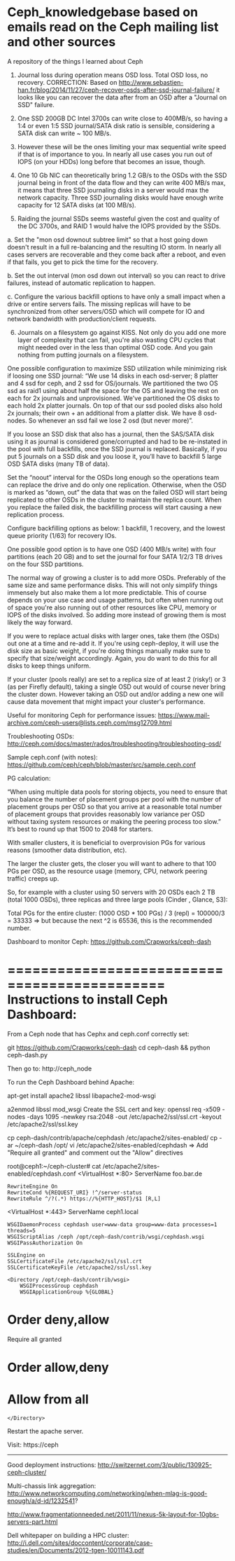 Ceph_knowledgebase based on emails read on the Ceph mailing list and other sources
==================

A repository of the things I learned about Ceph

1.	Journal loss during operation means OSD loss. Total OSD loss, no recovery. CORRECTION:  Based on http://www.sebastien-han.fr/blog/2014/11/27/ceph-recover-osds-after-ssd-journal-failure/ it looks like you can recover the data after from an OSD after a "Journal on SSD" failure.

2.	One SSD 200GB DC Intel 3700s can write close to 400MB/s, so having a 1:4 or even 1:5 SSD journal/SATA disk ratio is sensible, considering a SATA disk can write ~ 100 MB/s.

3.	 However these will be the ones limiting your max sequential write speed if that is of importance to you. In nearly all use cases you run out of IOPS (on your HDDs) long before that becomes an issue, though.

4.	One 10 Gb NIC can theoretically bring 1.2 GB/s to the OSDs with the SSD journal being in front of the data flow and they can write 400 MB/s max, it means that three SSD journaling disks in a server would max the network capacity. Three SSD journaling disks would have enough write capacity for 12 SATA disks (at 100 MB/s).  

5.	Raiding the journal SSDs seems wasteful given the cost and quality of the DC 3700s, and RAID 1 would halve the IOPS provided by the SSDs.

a.	Set the "mon osd downout subtree limit" so that a host going down doesn't result in a full re-balancing and the resulting IO storm. In nearly all cases servers are recoverable and they come back after a reboot, and even if that fails, you get to pick the time for the recovery.

b. Set the out interval (mon osd down out interval) so you can react to drive failures, instead of automatic replication to happen.

c.	Configure the various backfill options to have only a small impact when a drive or entire servers fails. The missing replicas will have to be synchronized from other servers/OSD which will compete for IO and network bandwidth with production/client requests.

6.	Journals on a filesystem go against KISS. Not only do you add one more layer of complexity that can fail, you're also wasting CPU cycles that might needed over in the less than optimal OSD code. And you gain nothing from putting journals on a filesystem.

One possible configuration to maximize SSD utilization while minimizing risk if loosing one SSD journal:
“We use 14 disks in each osd-server; 8 platter and 4 ssd for ceph, and 2 ssd for OS/journals. We partitioned the two OS ssd as raid1 using about half the space for the OS and leaving the rest on each for 2x journals and unprovisioned. We've partitioned the OS disks to each hold 2x platter journals. On top of that our ssd pooled disks also hold 2x journals; their own + an additional from a platter disk. We have 8 osd-nodes. So whenever an ssd fail we lose 2 osd (but never more)”.

If you loose an SSD disk that also has a journal, then the SAS/SATA disk using it as journal is considered gone/corrupted and had to be re-instated in the pool with full backfills, once the SSD journal is replaced.
Basically, if you put 5 journals on a SSD disk and you loose it, you’ll have to backfill 5 large OSD SATA disks (many TB of data).

Set the “noout” interval  for the OSDs long enough so the operations team can replace the drive and do only one replication. Otherwise, when the OSD is marked as “down, out” the data that was on the failed OSD will start being replicated to other OSDs in the cluster to maintain the replica count. When you replace the failed disk, the backfilling process will start causing a new replication process.

Configure backfilling options as below: 1 backfill, 1 recovery, and the lowest queue priority (1/63) for recovery IOs.

One possible good option is to have one OSD (400 MB/s write) with four partitions (each 20 GB) and to set the journal for four SATA 1/2/3 TB drives on the four SSD partitions.


The normal way of growing a cluster is to add more OSDs. Preferably of the same size and same performance disks.
This will not only simplify things immensely but also make them a lot more predictable.
This of course depends on your use case and usage patterns, but often when running out of space you're also running out of other resources like CPU, memory or IOPS of the disks involved. So adding more instead of growing them is most likely the way forward.

If you were to replace actual disks with larger ones, take them (the OSDs) out one at a time and re-add it. If you're using ceph-deploy, it will use the disk size as basic weight, if you're doing things manually make sure to specify that size/weight accordingly. Again, you do want to do this for all disks to keep things uniform.

If your cluster (pools really) are set to a replica size of at least 2 (risky!) or 3 (as per Firefly default), taking a single OSD out would of course never bring the cluster down.
However taking an OSD out and/or adding a new one will cause data movement that might impact your cluster's performance.


Useful for monitoring Ceph for performance issues:
https://www.mail-archive.com/ceph-users@lists.ceph.com/msg12709.html

Troubleshooting OSDs:
http://ceph.com/docs/master/rados/troubleshooting/troubleshooting-osd/

Sample ceph.conf (with notes):
https://github.com/ceph/ceph/blob/master/src/sample.ceph.conf


PG calculation:

“When using multiple data pools for storing objects, you need to ensure that you balance the number of placement groups per pool with the number of placement groups per OSD so that you arrive at a reasonable total number of placement groups that provides reasonably low variance per OSD without taxing system resources or making the peering process too slow.”
It’s best to round up that 1500 to 2048 for starters.

With smaller clusters, it is beneficial to overprovision PGs for various reasons (smoother data distribution, etc).

The larger the cluster gets, the closer you will want to adhere to that 100 PGs per OSD, as the resource usage (memory, CPU, network peering traffic) creeps up.

So, for example with a cluster using 50 servers with 20 OSDs each 2 TB (total 1000 OSDs), three replicas and three large pools (Cinder , Glance, S3):

Total PGs for the entire cluster: (1000 OSD * 100 PGs) / 3 (repl) = 100000/3 = 33333 => but because the next ^2 is 65536, this is the recommended number.


Dashboard to monitor Ceph:
https://github.com/Crapworks/ceph-dash

=============================================
Instructions to install Ceph Dashboard:
=============================================

From a Ceph node that has Cephx and ceph.conf correctly set:

git https://github.com/Crapworks/ceph-dash 
cd ceph-dash && python ceph-dash.py

Then go to: http://ceph_node

To run the Ceph Dashboard behind Apache:

apt-get install apache2 libssl libapache2-mod-wsgi

a2enmod libssl mod_wsgi
Create the SSL cert and key:
openssl req -x509 -nodes -days 1095 -newkey rsa:2048 -out /etc/apache2/ssl/ssl.crt -keyout /etc/apache2/ssl/ssl.key

cp ceph-dash/contrib/apache/cephdash /etc/apache2/sites-enabled/
cp -ar ~/ceph-dash /opt/
vi /etc/apache2/sites-enabled/cephdash  => Add "Require all granted" and comment out the "Allow" directives

root@ceph1:~/ceph-cluster# cat /etc/apache2/sites-enabled/cephdash.conf 
<VirtualHost *:80>
    ServerName foo.bar.de

    RewriteEngine On
    RewriteCond %{REQUEST_URI} !^/server-status
    RewriteRule ^/?(.*) https://%{HTTP_HOST}/$1 [R,L]
</VirtualHost>

<VirtualHost *:443>
    ServerName ceph1.local

    WSGIDaemonProcess cephdash user=www-data group=www-data processes=1 threads=5
    WSGIScriptAlias /ceph /opt/ceph-dash/contrib/wsgi/cephdash.wsgi
    WSGIPassAuthorization On

    SSLEngine on
    SSLCertificateFile /etc/apache2/ssl/ssl.crt
    SSLCertificateKeyFile /etc/apache2/ssl/ssl.key

    <Directory /opt/ceph-dash/contrib/wsgi>
        WSGIProcessGroup cephdash
        WSGIApplicationGroup %{GLOBAL}
#        Order deny,allow
Require all granted
#        Order allow,deny
#        Allow from all
    </Directory>
</VirtualHost>


Restart the apache server.

Visit: https://ceph

--------------------------------------------------------------------------------------------------------

Good deployment instructions:
http://switzernet.com/3/public/130925-ceph-cluster/


Multi-chassis link aggregation:
http://www.networkcomputing.com/networking/when-mlag-is-good-enough/a/d-id/1232541?

http://www.fragmentationneeded.net/2011/11/nexus-5k-layout-for-10gbs-servers-part.html

Dell whitepaper on building a HPC cluster:
http://i.dell.com/sites/doccontent/corporate/case-studies/en/Documents/2012-tgen-10011143.pdf







